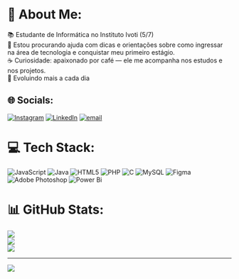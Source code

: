 # 💫 About Me:
📚 Estudante de Informática no Instituto Ivoti (5/7)<br>👐 Estou procurando ajuda com dicas e orientações sobre como ingressar na área de tecnologia e conquistar meu primeiro estágio.<br>☕ Curiosidade: apaixonado por café — ele me acompanha nos estudos e nos projetos.<br>🌱 Evoluindo mais a cada dia 


## 🌐 Socials:
[![Instagram](https://img.shields.io/badge/Instagram-%23E4405F.svg?logo=Instagram&logoColor=white)](https://instagram.com/arthurbscn) [![LinkedIn](https://img.shields.io/badge/LinkedIn-%230077B5.svg?logo=linkedin&logoColor=white)](https://linkedin.com/in/arthurschneider) [![email](https://img.shields.io/badge/Email-D14836?logo=gmail&logoColor=white)](mailto:arthurbschneider2008@gmail.com) 

# 💻 Tech Stack:
![JavaScript](https://img.shields.io/badge/javascript-%23323330.svg?style=for-the-badge&logo=javascript&logoColor=%23F7DF1E) ![Java](https://img.shields.io/badge/java-%23ED8B00.svg?style=for-the-badge&logo=openjdk&logoColor=white) ![HTML5](https://img.shields.io/badge/html5-%23E34F26.svg?style=for-the-badge&logo=html5&logoColor=white) ![PHP](https://img.shields.io/badge/php-%23777BB4.svg?style=for-the-badge&logo=php&logoColor=white) ![C](https://img.shields.io/badge/c-%2300599C.svg?style=for-the-badge&logo=c&logoColor=white) ![MySQL](https://img.shields.io/badge/mysql-4479A1.svg?style=for-the-badge&logo=mysql&logoColor=white) ![Figma](https://img.shields.io/badge/figma-%23F24E1E.svg?style=for-the-badge&logo=figma&logoColor=white) ![Adobe Photoshop](https://img.shields.io/badge/adobe%20photoshop-%2331A8FF.svg?style=for-the-badge&logo=adobe%20photoshop&logoColor=white) ![Power Bi](https://img.shields.io/badge/power_bi-F2C811?style=for-the-badge&logo=powerbi&logoColor=black)
# 📊 GitHub Stats:
![](https://github-readme-stats.vercel.app/api?username=arthurschneiderr&theme=vision-friendly-dark&hide_border=false&include_all_commits=false&count_private=false)<br/>
![](https://nirzak-streak-stats.vercel.app/?user=arthurschneiderr&theme=vision-friendly-dark&hide_border=false)<br/>
![](https://github-readme-stats.vercel.app/api/top-langs/?username=arthurschneiderr&theme=vision-friendly-dark&hide_border=false&include_all_commits=false&count_private=false&layout=compact)

---
[![](https://visitcount.itsvg.in/api?id=arthurschneiderr&icon=0&color=13)](https://visitcount.itsvg.in)

<!-- Proudly created with GPRM ( https://gprm.itsvg.in ) -->
